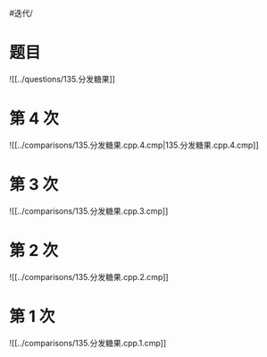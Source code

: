 #迭代/

# 题目

![[../questions/135.分发糖果]]

# 第 4 次

![[../comparisons/135.分发糖果.cpp.4.cmp|135.分发糖果.cpp.4.cmp]]

# 第 3 次

![[../comparisons/135.分发糖果.cpp.3.cmp]]

# 第 2 次

![[../comparisons/135.分发糖果.cpp.2.cmp]]

# 第 1 次

![[../comparisons/135.分发糖果.cpp.1.cmp]]